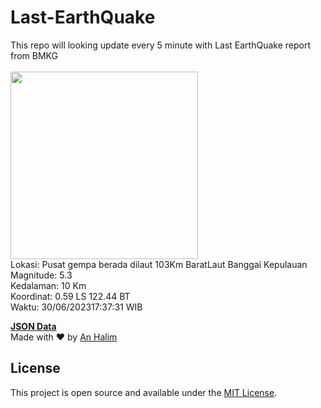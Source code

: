 # Last-EarthQuake
This repo will looking update every 5 minute with Last EarthQuake report from BMKG
<br>
<br>
<img src="https://static.bmkg.go.id/20230630173731.mmi.jpg" width="300"/>
<br>
Lokasi: Pusat gempa berada dilaut 103Km BaratLaut Banggai Kepulauan <br>
Magnitude: 5.3 <br>
Kedalaman: 10 Km <br>
Koordinat: 0.59 LS 122.44 BT <br>
Waktu: 30/06/202317:37:31 WIB <br>

<a href="./data/data.json">**JSON Data**</a>
<br>
Made with ❤️ by <a href="https://github.com/an-halim">An Halim</a>
## License

This project is open source and available under the [MIT License](LICENSE).
